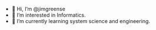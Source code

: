 - 👋 Hi, I’m @jimgreense
- 👀 I’m interested in Informatics.
- 🌱 I’m currently learning system science and engineering.


<!---
jimgreense/jimgreense is a ✨ special ✨ repository because its `README.md` (this file) appears on your GitHub profile.
You can click the Preview link to take a look at your changes.
--->
